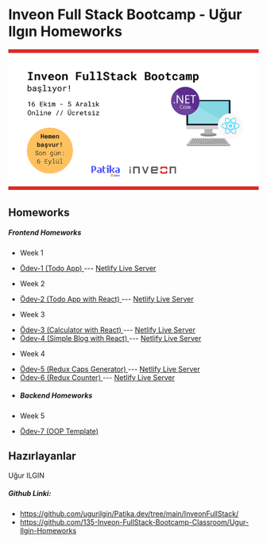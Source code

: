# Inveon Full Stack Bootcamp - Uğur Ilgın Homeworks
![logo](/img/logo.png)
## Homeworks
##### Frontend Homeworks
* Week 1
- [Ödev-1 (Todo App) ](https://github.com/ugurilgin/Patika.dev/tree/main/InveonFullStack/1-Todo%20App/README.md) --- [Netlify Live Server](https://trusting-franklin-0b42e5.netlify.app)
* Week 2
-  [Ödev-2 (Todo App with React) ](https://github.com/ugurilgin/Patika.dev/tree/main/InveonFullStack/2-Todo%20App%20(ReactJs)/todo-app/README.md) --- [Netlify Live Server](https://naughty-lalande-d57850.netlify.app)
* Week 3
-  [Ödev-3 (Calculator with React) ](https://github.com/ugurilgin/Patika.dev/tree/main/InveonFullStack/3-Calculator-and-Blog/1-Calculator/calculator/README.md) --- [Netlify Live Server](https://peaceful-ride-7c4675.netlify.app)
-  [Ödev-4 (Simple Blog with React) ](https://github.com/ugurilgin/Patika.dev/tree/main/InveonFullStack/3-Calculator-and-Blog/2-Blog/blog/README.md) --- [Netlify Live Server](https://pensive-beaver-ae30e4.netlify.app)
* Week 4
-  [Ödev-5 (Redux Caps Generator) ](https://github.com/ugurilgin/Patika.dev/tree/main/InveonFullStack/4-CapsGenerator/README.md) --- [Netlify Live Server](https://peaceful-ride-7c4675.netlify.app)
-  [Ödev-6 (Redux Counter) ](https://github.com/ugurilgin/Patika.dev/tree/main/InveonFullStack/4-Redux-Counter/redux-counter/README.md) --- [Netlify Live Server](https://pensive-beaver-ae30e4.netlify.app)
-  ##### Backend Homeworks
* Week 5
- [Ödev-7 (OOP Template) ](https://github.com/ugurilgin/Patika.dev/tree/main/InveonFullStack/5-Oop%20Template) 
## Hazırlayanlar
Uğur ILGIN

##### Github Linki:
- https://github.com/ugurilgin/Patika.dev/tree/main/InveonFullStack/
- https://github.com/135-Inveon-FullStack-Bootcamp-Classroom/Ugur-Ilgin-Homeworks
